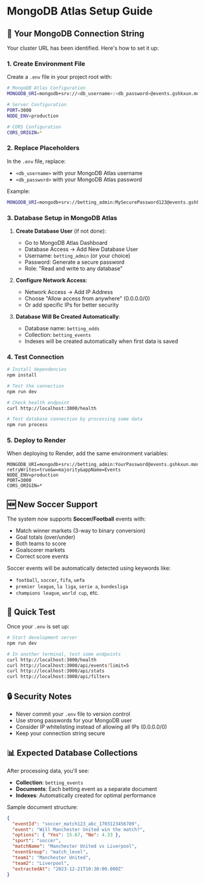 # MongoDB Atlas Setup Guide

## 🔗 Your MongoDB Connection String

Your cluster URL has been identified. Here's how to set it up:

### 1. Create Environment File

Create a `.env` file in your project root with:

```bash
# MongoDB Atlas Configuration
MONGODB_URI=mongodb+srv://<db_username>:<db_password>@events.gshkxun.mongodb.net/betting_odds?retryWrites=true&w=majority&appName=Events

# Server Configuration  
PORT=3000
NODE_ENV=production

# CORS Configuration
CORS_ORIGIN=*
```

### 2. Replace Placeholders

In the `.env` file, replace:
- `<db_username>` with your MongoDB Atlas username
- `<db_password>` with your MongoDB Atlas password

Example:
```bash
MONGODB_URI=mongodb+srv://betting_admin:MySecurePassword123@events.gshkxun.mongodb.net/betting_odds?retryWrites=true&w=majority&appName=Events
```

### 3. Database Setup in MongoDB Atlas

1. **Create Database User** (if not done):
   - Go to MongoDB Atlas Dashboard
   - Database Access → Add New Database User
   - Username: `betting_admin` (or your choice)
   - Password: Generate a secure password
   - Role: "Read and write to any database"

2. **Configure Network Access**:
   - Network Access → Add IP Address
   - Choose "Allow access from anywhere" (0.0.0.0/0)
   - Or add specific IPs for better security

3. **Database Will Be Created Automatically**:
   - Database name: `betting_odds`
   - Collection: `betting_events`
   - Indexes will be created automatically when first data is saved

### 4. Test Connection

```bash
# Install dependencies
npm install

# Test the connection
npm run dev

# Check health endpoint
curl http://localhost:3000/health

# Test database connection by processing some data
npm run process
```

### 5. Deploy to Render

When deploying to Render, add the same environment variables:

```
MONGODB_URI=mongodb+srv://betting_admin:YourPassword@events.gshkxun.mongodb.net/betting_odds?retryWrites=true&w=majority&appName=Events
NODE_ENV=production
PORT=3000
CORS_ORIGIN=*
```

## 🆕 New Soccer Support

The system now supports **Soccer/Football** events with:
- Match winner markets (3-way to binary conversion)
- Goal totals (over/under)
- Both teams to score
- Goalscorer markets
- Correct score events

Soccer events will be automatically detected using keywords like:
- `football`, `soccer`, `fifa`, `uefa`
- `premier league`, `la liga`, `serie a`, `bundesliga`
- `champions league`, `world cup`, etc.

## 🚀 Quick Test

Once your `.env` is set up:

```bash
# Start development server
npm run dev

# In another terminal, test some endpoints
curl http://localhost:3000/health
curl http://localhost:3000/api/events?limit=5
curl http://localhost:3000/api/stats
curl http://localhost:3000/api/filters
```

## 🔒 Security Notes

- Never commit your `.env` file to version control
- Use strong passwords for your MongoDB user
- Consider IP whitelisting instead of allowing all IPs (0.0.0.0/0)
- Keep your connection string secure

## 📊 Expected Database Collections

After processing data, you'll see:
- **Collection**: `betting_events`
- **Documents**: Each betting event as a separate document
- **Indexes**: Automatically created for optimal performance

Sample document structure:
```json
{
  "eventId": "soccer_match123_abc_1703123456789",
  "event": "Will Manchester United win the match?",
  "options": { "Yes": 15.67, "No": 4.33 },
  "sport": "soccer",
  "matchName": "Manchester United vs Liverpool",
  "eventGroup": "match_level",
  "team1": "Manchester United",
  "team2": "Liverpool",
  "extractedAt": "2023-12-21T10:30:00.000Z"
}
``` 